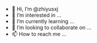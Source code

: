 - 👋 Hi, I’m @zhiyusxj
- 👀 I’m interested in ...
- 🌱 I’m currently learning ...
- 💞️ I’m looking to collaborate on ...
- 📫 How to reach me ...

<!---
zhiyusxj/zhiyusxj is a ✨ special ✨ repository because its `README.md` (this file) appears on your GitHub profile.
You can click the Preview link to take a look at your changes.
--->
